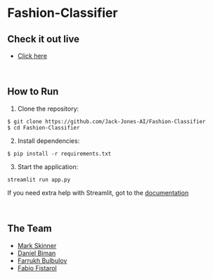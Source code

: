 # Fashion-Classifier


## Check it out live

- [Click here](https://github.com/Jack-Jones-AI/Fashion-Classifier)

<p>&nbsp;</p>

## How to Run

1. Clone the repository:

```
$ git clone https://github.com/Jack-Jones-AI/Fashion-Classifier
$ cd Fashion-Classifier
```

2. Install dependencies:

```
$ pip install -r requirements.txt
```

3. Start the application:

```
streamlit run app.py
```

If you need extra help with Streamlit, got to the [documentation](https://docs.streamlit.io)

<p>&nbsp;</p>

## The Team
* [Mark Skinner](https://github.com/aimwps)
* [Daniel Biman](https://github.com/DanielBiman)
* [Farrukh Bulbulov](https://github.com/fbulbulov)
* [Fabio Fistarol](https://github.com/fistadev)
